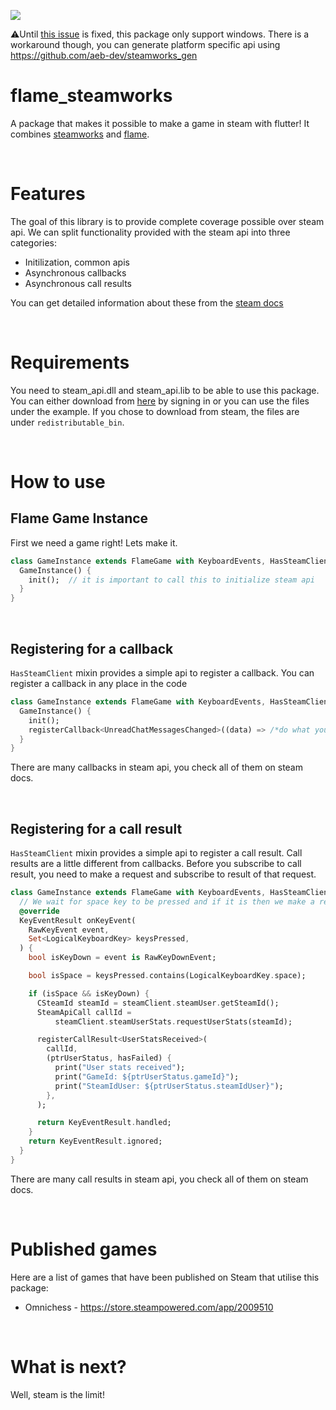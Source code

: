 <p>
  <a title="Pub" href="https://pub.dev/packages/flame_steamworks" ><img src="https://img.shields.io/pub/v/flame_steamworks.svg?style=popout" /></a>
</p>

⚠️Until [this issue](https://github.com/dart-lang/sdk/issues/42816) is fixed, this package only support windows. There is a workaround though, you can generate platform specific api using https://github.com/aeb-dev/steamworks_gen

# flame_steamworks
A package that makes it possible to make a game in steam with flutter! It combines [steamworks](https://github.com/aeb-dev/steamworks) and [flame](https://github.com/flame-engine/flame).

&nbsp;

# Features
The goal of this library is to provide complete coverage possible over steam api. We can split functionality provided with the steam api into three categories:

- Initilization, common apis
- Asynchronous callbacks
- Asynchronous call results

You can get detailed information about these from the [steam docs](https://partner.steamgames.com/doc/sdk/api)

&nbsp;

# Requirements

You need to steam_api.dll and steam_api.lib to be able to use this package. You can either download from [here](https://partner.steamgames.com/?goto=%2Fdownloads%2Fsteamworks_sdk.zip) by signing in or you can use the files under the example. If you chose to download from steam, the files are under `redistributable_bin`.

&nbsp;

# How to use

## Flame Game Instance

First we need a game right! Lets make it.

```dart
class GameInstance extends FlameGame with KeyboardEvents, HasSteamClient {
  GameInstance() {
    init();  // it is important to call this to initialize steam api
  }
}
```

&nbsp;

## Registering for a callback

  `HasSteamClient` mixin provides a simple api to register a callback. You can register a callback in any place in the code
```dart
class GameInstance extends FlameGame with KeyboardEvents, HasSteamClient {
  GameInstance() {
    init();
    registerCallback<UnreadChatMessagesChanged>((data) => /*do what you want*/);
  }
}
```

There are many callbacks in steam api, you check all of them on steam docs.

&nbsp;

## Registering for a call result
`HasSteamClient` mixin provides a simple api to register a call result. Call results are a little different from callbacks. Before you subscribe to call result, you need to make a request and subscribe to result of that request.
```dart
class GameInstance extends FlameGame with KeyboardEvents, HasSteamClient {
  // We wait for space key to be pressed and if it is then we make a request for UserStatsReceived an subscribe to its result
  @override
  KeyEventResult onKeyEvent(
    RawKeyEvent event,
    Set<LogicalKeyboardKey> keysPressed,
  ) {
    bool isKeyDown = event is RawKeyDownEvent;

    bool isSpace = keysPressed.contains(LogicalKeyboardKey.space);

    if (isSpace && isKeyDown) {
      CSteamId steamId = steamClient.steamUser.getSteamId();
      SteamApiCall callId =
          steamClient.steamUserStats.requestUserStats(steamId);

      registerCallResult<UserStatsReceived>(
        callId,
        (ptrUserStatus, hasFailed) {
          print("User stats received");
          print("GameId: ${ptrUserStatus.gameId}");
          print("SteamIdUser: ${ptrUserStatus.steamIdUser}");
        },
      );

      return KeyEventResult.handled;
    }
    return KeyEventResult.ignored;
  }
}
```

There are many call results in steam api, you check all of them on steam docs.

&nbsp;

# Published games
Here are a list of games that have been published on Steam that utilise this package:
- Omnichess - https://store.steampowered.com/app/2009510

&nbsp;

# What is next?
Well, steam is the limit!
